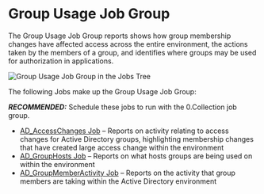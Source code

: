 # Group Usage Job Group

The Group Usage Job Group reports shows how group membership changes have affected access across the
entire environment, the actions taken by the members of a group, and identifies where groups may be
used for authorization in applications.

![Group Usage Job Group in the Jobs Tree](/img/product_docs/accessanalyzer/12.0/solutions/activedirectory/activity/groupusage/jobstree.webp)

The following Jobs make up the Group Usage Job Group:

**_RECOMMENDED:_** Schedule these jobs to run with the 0.Collection job group.

- [AD_AccessChanges Job](/docs/accessanalyzer/12.0/solutions/activedirectory/activity/groupusage/ad_accesschanges.md) – Reports on activity relating to access changes for
  Active Directory groups, highlighting membership changes that have created large access change
  within the environment
- [AD_GroupHosts Job](/docs/accessanalyzer/12.0/solutions/activedirectory/activity/groupusage/ad_grouphosts.md) – Reports on what hosts groups are being used on within the
  environment
- [AD_GroupMemberActivity Job](/docs/accessanalyzer/12.0/solutions/activedirectory/activity/groupusage/ad_groupmemberactivity.md) – Reports on the activity that group
  members are taking within the Active Directory environment
